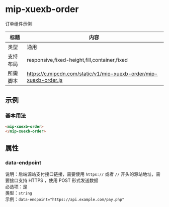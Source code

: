 # mip-xuexb-order

订单组件示例

标题|内容
----|----
类型|通用
支持布局|responsive,fixed-height,fill,container,fixed
所需脚本|https://c.mipcdn.com/static/v1/mip-xuexb-order/mip-xuexb-order.js

## 示例

### 基本用法
```html
<mip-xuexb-order>
</mip-xuexb-order>
```

## 属性

### data-endpoint

说明：后端源站支付接口链接，需要使用 `https://` 或者 `//` 开头的源站地址，需要接口支持 HTTPS ，使用 POST 形式发送数据  
必选项：是  
类型：`string`  
示例：`data-endpoint="https://api.example.com/pay.php"`  
